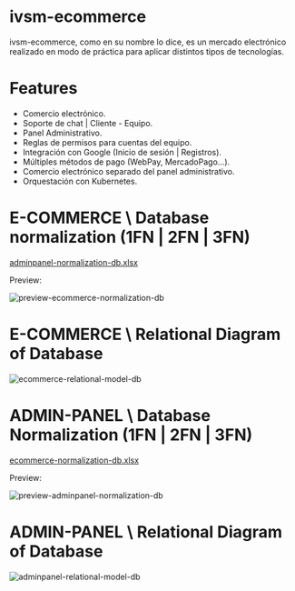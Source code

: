 # ivsm-ecommerce 

ivsm-ecommerce, como en su nombre lo dice, es un mercado electrónico realizado en modo de práctica para aplicar distintos tipos de tecnologías. 

# Features

+ Comercio electrónico.
+ Soporte de chat | Cliente - Equipo.
+ Panel Administrativo.
+ Reglas de permisos para cuentas del equipo.
+ Integración con Google (Inicio de sesión | Registros).
+ Múltiples métodos de pago (WebPay, MercadoPago...).
+ Comercio electrónico separado del panel administrativo.
+ Orquestación con Kubernetes.
  
# E-COMMERCE \ Database normalization (1FN | 2FN | 3FN)

[adminpanel-normalization-db.xlsx](https://github.com/ivansanmartin/ivsm-ecommerce/files/14547849/adminpanel-normalization-db.xlsx)


Preview:

![preview-ecommerce-normalization-db](https://github.com/ivansanmartin/ivsm-ecommerce/assets/54847509/720a4647-da3c-4105-8c38-7e613f5b6af0)


# E-COMMERCE \ Relational Diagram of Database

![ecommerce-relational-model-db](https://github.com/ivansanmartin/ivsm-ecommerce/assets/54847509/7326ae77-cd5d-4dad-9514-fa859edbb13c)


# ADMIN-PANEL \ Database Normalization (1FN | 2FN | 3FN)

[ecommerce-normalization-db.xlsx](https://github.com/ivansanmartin/ivsm-ecommerce/files/14547850/ecommerce-normalization-db.xlsx)

Preview:

![preview-adminpanel-normalization-db](https://github.com/ivansanmartin/ivsm-ecommerce/assets/54847509/90e871cb-4ee7-400b-80db-680dc6dab0b6)


# ADMIN-PANEL \ Relational Diagram of Database

![adminpanel-relational-model-db](https://github.com/ivansanmartin/ivsm-ecommerce/assets/54847509/03badec4-64ee-4b1f-9519-3d40d0a38559)








